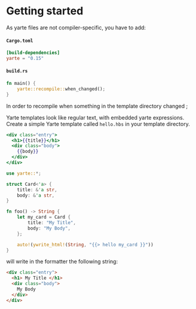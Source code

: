 # Getting started

As yarte files are not compiler-specific, you have to add: 

#### `Cargo.toml`
```toml
[build-dependencies]
yarte = "0.15"
```

#### `build.rs`
```rust
fn main() {
    yarte::recompile::when_changed();
}
```
In order to recompile when something in the template directory changed ;

Yarte templates look like regular text, with embedded yarte expressions. 
Create a simple Yarte template called `hello.hbs` in your template directory.

```handlebars
<div class="entry">
  <h1>{{title}}</h1>
  <div class="body">
    {{body}}
  </div>
</div>
```

```rust
use yarte::*;

struct Card<'a> {
    title: &'a str,
    body: &'a str,
}

fn foo() -> String {
    let my_card = Card {
        title: "My Title",
        body: "My Body",
    };

    auto!(ywrite_html!(String, "{{> hello my_card }}"))
}
```

will write in the formatter the following string:
```html
<div class="entry">
  <h1> My Title </h1>
  <div class="body">
    My Body
  </div>
</div>
```

